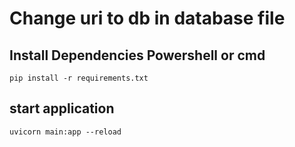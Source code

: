 # Change uri to db in database file
## Install Dependencies Powershell or cmd
```
pip install -r requirements.txt
```
## start application 
```
uvicorn main:app --reload
```
